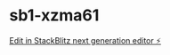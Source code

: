 # sb1-xzma61

[Edit in StackBlitz next generation editor ⚡️](https://stackblitz.com/~/github.com/holaneph/sb1-xzma61)